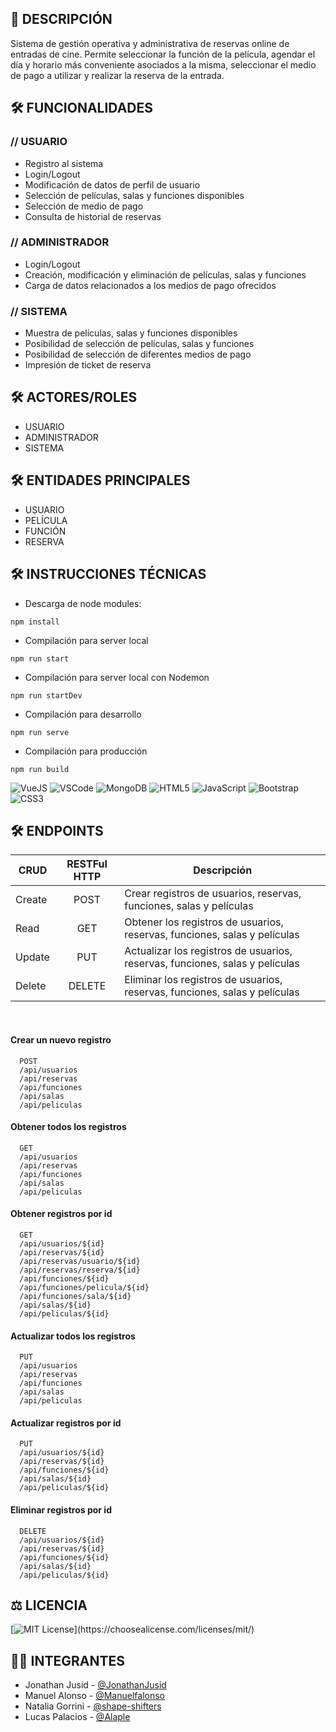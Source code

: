 ## 📌 DESCRIPCIÓN
Sistema de gestión operativa y administrativa de reservas online de entradas de cine.
Permite seleccionar la función de la película, agendar el día y horario más conveniente asociados a la misma, seleccionar el medio de pago a utilizar y realizar la reserva de la entrada.

## 🛠️ FUNCIONALIDADES

### // USUARIO
- Registro al sistema
- Login/Logout
- Modificación de datos de perfil de usuario
- Selección de películas, salas y funciones disponibles
- Selección de medio de pago
- Consulta de historial de reservas

### // ADMINISTRADOR
- Login/Logout
- Creación, modificación y eliminación de películas, salas y funciones
- Carga de datos relacionados a los medios de pago ofrecidos

### // SISTEMA
- Muestra de películas, salas y funciones disponibles
- Posibilidad de selección de películas, salas y funciones
- Posibilidad de selección de diferentes medios de pago
- Impresión de ticket de reserva


## 🛠️ ACTORES/ROLES
- USUARIO
- ADMINISTRADOR
- SISTEMA


## 🛠️ ENTIDADES PRINCIPALES
- USUARIO
- PELÍCULA
- FUNCIÓN
- RESERVA


## 🛠️ INSTRUCCIONES TÉCNICAS

- Descarga de node modules:

```
npm install
```
- Compilación para server local

```
npm run start
```
- Compilación para server local con Nodemon

```
npm run startDev
```
- Compilación para desarrollo

```
npm run serve
```
- Compilación para producción

```
npm run build
```

![VueJS](https://img.shields.io/badge/-VueJS-black?style=flat-square&logo=vuejs) ![VSCode](https://img.shields.io/badge/-VSCode-black?style=flat-square&logo=vscode) ![MongoDB](https://img.shields.io/badge/-MongoDB-black?style=flat-square&logo=mongodb) ![HTML5](https://img.shields.io/badge/-HTML5-black?style=flat-square&logo=html5&logoColor=white) ![JavaScript](https://img.shields.io/badge/-JavaScript-black?style=flat-square&logo=javascript) ![Bootstrap](https://img.shields.io/badge/-Bootstrap-black?style=flat-square&logo=bootstrap) ![CSS3](https://img.shields.io/badge/-CSS3-black?style=flat-square&logo=css3)


## 🛠️ ENDPOINTS

| CRUD     |      RESTFul HTTP       |  Descripción |
|----------|:-------------:|------ |
| Create   |  POST         | Crear registros de usuarios, reservas, funciones, salas y películas |
| Read     |  GET          |   Obtener los registros de usuarios, reservas, funciones, salas y películas|
| Update   | PUT           |    Actualizar los registros de usuarios, reservas, funciones, salas y películas |
| Delete   | DELETE        |    Eliminar los registros de usuarios, reservas, funciones, salas y películas |
<br/>

#### Crear un nuevo registro

```http
  POST 
  /api/usuarios
  /api/reservas
  /api/funciones
  /api/salas
  /api/peliculas
```

#### Obtener todos los registros

```http
  GET 
  /api/usuarios
  /api/reservas
  /api/funciones
  /api/salas
  /api/peliculas
```

#### Obtener registros por id

```http
  GET 
  /api/usuarios/${id}
  /api/reservas/${id}
  /api/reservas/usuario/${id}
  /api/reservas/reserva/${id}
  /api/funciones/${id}
  /api/funciones/pelicula/${id}
  /api/funciones/sala/${id}
  /api/salas/${id}
  /api/peliculas/${id}
```

#### Actualizar todos los registros

```http
  PUT 
  /api/usuarios
  /api/reservas
  /api/funciones
  /api/salas
  /api/peliculas
```

#### Actualizar registros por id

```http
  PUT 
  /api/usuarios/${id}
  /api/reservas/${id}
  /api/funciones/${id}
  /api/salas/${id}
  /api/peliculas/${id}
```

#### Eliminar registros por id

```http
  DELETE 
  /api/usuarios/${id}
  /api/reservas/${id}
  /api/funciones/${id}
  /api/salas/${id}
  /api/peliculas/${id}
```

## ⚖️ LICENCIA
[![MIT License](https://img.shields.io/apm/l/atomic-design-ui.svg?)](https://choosealicense.com/licenses/mit/)


## 👩‍💻 INTEGRANTES

- Jonathan Jusid - [@JonathanJusid](https://github.com/jonathanjusid)
- Manuel Alonso - [@Manuelfalonso](https://www.github.com/manuelfalonso)
- Natalia Gorrini - [@shape-shifters](https://github.com/shape-shifters)
- Lucas Palacios - [@Alaple](https://www.github.com/alaple)
